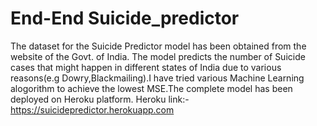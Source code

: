# End-End Suicide_predictor 
The dataset for the Suicide Predictor model has been obtained from the website of the Govt. of India. The model predicts the number of Suicide cases that might happen in different states of India due to various reasons(e.g Dowry,Blackmailing).I have tried various Machine Learning alogorithm to achieve the lowest MSE.The complete model has been deployed on Heroku platform.
Heroku link:- https://suicidepredictor.herokuapp.com
